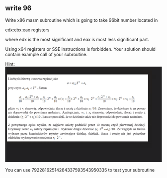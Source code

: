 ## write 96

Write x86 masm subroutine which is going to take 96bit number located in 

edx:ebx:eax registers

where edx is the most significant and eax is most less significant part.

Using x64 registers or SSE instructions is forbidden.
Your solution should contain example call of your subroutine.

Hint:
<br>
![](div.png)

You can use 79228162514264337593543950335 to test your subroutine